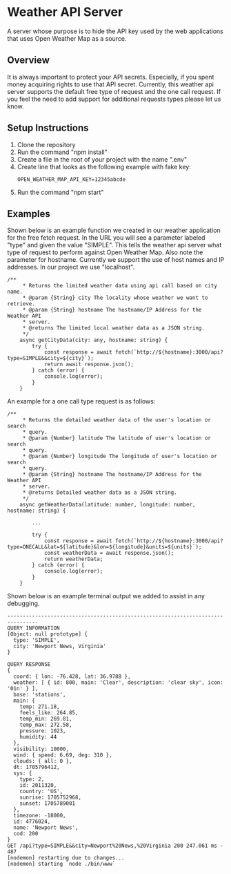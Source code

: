 # Weather API Server
A server whose purpose is to hide the API key used by the web applications that uses Open Weather Map as a source.


## Overview
It is always important to protect your API secrets.  Especially, if you spent money acquiring rights to use that API secret.  Currently, this weather api server supports the default free type of request and the one call request.  If you feel the need to add support for additional requests types please let us know.


## Setup Instructions
1. Clone the repository
2. Run the command "npm install"
3. Create a file in the root of your project with the name ".env"
4. Create line that looks as the following example with fake key:
    ```
    OPEN_WEATHER_MAP_API_KEY=12345abcde
    ```
3. Run the command "npm start"


## Examples
Shown below is an example function we created in our weather application for the free fetch request.  In the URL you will see a parameter labeled "type" and given the value "SIMPLE".  This tells the weather api server what type of request to perform against Open Weather Map.  Also note the parameter for hostname.  Currently we support the use of host names and IP addresses.  In our project we use "localhost".
```
/**
     * Returns the limited weather data using api call based on city name.
     * @param {String} city The locality whose weather we want to retrieve.
     * @param {String} hostname The hostname/IP Address for the Weather API 
     * server.
     * @returns The limited local weather data as a JSON string.
     */
    async getCityData(city: any, hostname: string) {
        try {
            const response = await fetch(`http://${hostname}:3000/api?type=SIMPLE&&city=${city}`);
            return await response.json();
        } catch (error) {
            console.log(error);
        }
    }
```

An example for a one call type request is as follows:
```
/**
     * Returns the detailed weather data of the user's location or search 
     * query.
     * @param {Number} latitude The latitude of user's location or search 
     * query.
     * @param {Number} longitude The longitude of user's location or search 
     * query.
     * @param {String} hostname The hostname/IP Address for the Weather API 
     * server.
     * @returns Detailed weather data as a JSON string.
     */
    async getWeatherData(latitude: number, longitude: number, hostname: string) {

        ...   

        try {
            const response = await fetch(`http://${hostname}:3000/api?type=ONECALL&lat=${latitude}&lon=${longitude}&units=${units}`);
            const weatherData = await response.json();
            return weatherData;
        } catch (error) {
            console.log(error);
        }
    }
```

Shown below is an example terminal output we added to assist in any debugging.
```
--------------------------------------------------------------------------------
QUERY INFORMATION
[Object: null prototype] {
  type: 'SIMPLE',
  city: 'Newport News, Virginia'
}

QUERY RESPONSE
{
  coord: { lon: -76.428, lat: 36.9788 },
  weather: [ { id: 800, main: 'Clear', description: 'clear sky', icon: '01n' } ],
  base: 'stations',
  main: {
    temp: 271.18,
    feels_like: 264.85,
    temp_min: 269.81,
    temp_max: 272.58,
    pressure: 1023,
    humidity: 44
  },
  visibility: 10000,
  wind: { speed: 6.69, deg: 310 },
  clouds: { all: 0 },
  dt: 1705796412,
  sys: {
    type: 2,
    id: 2011320,
    country: 'US',
    sunrise: 1705752968,
    sunset: 1705789001
  },
  timezone: -18000,
  id: 4776024,
  name: 'Newport News',
  cod: 200
}
GET /api?type=SIMPLE&&city=Newport%20News,%20Virginia 200 247.061 ms - 487
[nodemon] restarting due to changes...
[nodemon] starting `node ./bin/www`
```